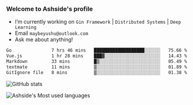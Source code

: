 ### Welcome to Ashside's profile

- I’m currently working on `Gin Framework` | `Distributed Systems` | `Deep Learning`
- Email `maybeyushu@outlook.com`
- Ask me about anything!

<!--START_SECTION:waka-->

```txt
Go               7 hrs 46 mins   ███████████████████░░░░░░   75.66 %
Vue.js           1 hr 28 mins    ███▓░░░░░░░░░░░░░░░░░░░░░   14.43 %
Markdown         33 mins         █▒░░░░░░░░░░░░░░░░░░░░░░░   05.49 %
textmate         11 mins         ▒░░░░░░░░░░░░░░░░░░░░░░░░   01.89 %
GitIgnore file   8 mins          ▒░░░░░░░░░░░░░░░░░░░░░░░░   01.38 %
```

<!--END_SECTION:waka-->

![GitHub stats](https://github-readme-stats.vercel.app/api?username=Ashside)

![Ashside's Most used languages](https://github-readme-stats.vercel.app/api/top-langs/?username=Ashside&layout=compact&hide_border=true&langs_count=10)


